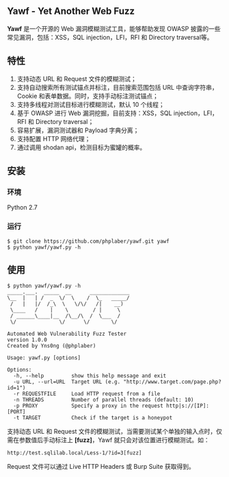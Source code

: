 ## Yawf - Yet Another Web Fuzz

**Yawf** 是一个开源的 Web 漏洞模糊测试工具，能够帮助发现 OWASP 披露的一些常见漏洞，包括：XSS，SQL injection，LFI，RFI 和 Directory traversal等。

## 特性

1.  支持动态 URL 和 Request 文件的模糊测试；
2.  支持自动搜索所有测试锚点并标注，目前搜索范围包括 URL 中查询字符串，Cookie 和表单数据。同时，支持手动标注测试锚点；
3.  支持多线程对测试目标进行模糊测试，默认 10 个线程；
4.  基于 OWASP 进行 Web 漏洞挖掘，目前支持：XSS，SQL injection，LFI，RFI 和 Directory traversal；
5.  容易扩展，漏洞测试器和 Payload 字典分离；
6.  支持配置 HTTP 网络代理；
7.  通过调用 shodan api，检测目标为蜜罐的概率。

## 安装

### 环境

Python 2.7

### 运行

```console
$ git clone https://github.com/phplaber/yawf.git yawf
$ python yawf/yawf.py -h
```

## 使用

```
$ python yawf/yawf.py -h
_____.___.  _____  __      _____________
\__  |   | /  _  \/  \    /  \_   _____/
 /   |   |/  /_\  \   \/\/   /|    __)  
 \____   /    |    \        / |     \   
 / ______\____|__  /\__/\  /  \___  /   
 \/              \/      \/       \/    

Automated Web Vulnerability Fuzz Tester
version 1.0.0                           
Created by Yns0ng (@phplaber)           

Usage: yawf.py [options]

Options:
  -h, --help         show this help message and exit
  -u URL, --url=URL  Target URL (e.g. "http://www.target.com/page.php?id=1")
  -r REQUESTFILE     Load HTTP request from a file
  -n THREADS         Number of parallel threads (default: 10)
  -p PROXY           Specify a proxy in the request http|s://[IP]:[PORT]
  -t TARGET          Check if the target is a honeypot
```

支持动态 URL 和 Request 文件的模糊测试，当需要测试某个单独的输入点时，仅需在参数值后手动标注上 **[fuzz]**，Yawf 就只会对该位置进行模糊测试。如：

```
http://test.sqlilab.local/Less-1/?id=3[fuzz]
```

Request 文件可以通过 Live HTTP Headers 或 Burp Suite 获取得到。
